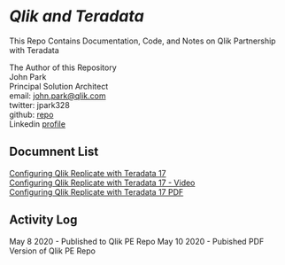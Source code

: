 # ***Qlik and Teradata***

This Repo Contains Documentation, Code, and Notes on Qlik Partnership with Teradata

The Author of this Repository  
John Park  
Principal Solution Architect  
email: john.park@qlik.com  
twitter: jpark328  
github: [repo](https://github.com/Parkman328 )  
Linkedin [profile](https://www.linkedin.com/in/jpark328/)  

## Documnent List  
[Configuring Qlik Replicate with Teradata 17](./Configuring%20Teradata%2017%20with%20Qlik%20Replicate/readme.md)  
[Configuring Qlik Replicate with Teradata 17 - Video](https://youtu.be/2QY1b4loqSA)  
[Configuring Qlik Replicate with Teradata 17 PDF](./Configuring%20Teradata%2017%20with%20Qlik%20Replicate/readme.pdf)
## Activity Log

May 8 2020 - Published to Qlik PE Repo
May 10 2020 - Pubished PDF Version of Qlik PE Repo
